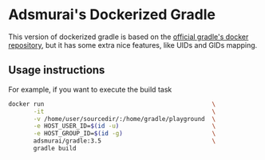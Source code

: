 # Adsmurai's Dockerized Gradle

This version of dockerized gradle is based on the
[official gradle's docker repository](https://hub.docker.com/_/gradle/), but it
has some extra nice features, like UIDs and GIDs mapping.

## Usage instructions

For example, if you want to execute the build task
```bash
docker run                                               \
       -it                                               \
       -v /home/user/sourcedir/:/home/gradle/playground  \
       -e HOST_USER_ID=$(id -u)                          \
       -e HOST_GROUP_ID=$(id -g)                         \
       adsmurai/gradle:3.5                               \
       gradle build
```
